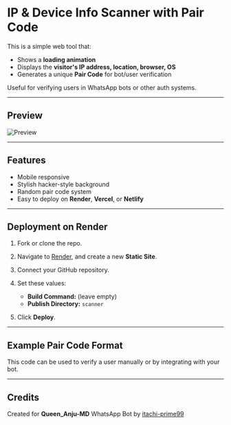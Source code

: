 # IP & Device Info Scanner with Pair Code

This is a simple web tool that:

- Shows a **loading animation**
- Displays the **visitor's IP address, location, browser, OS**
- Generates a unique **Pair Code** for bot/user verification

Useful for verifying users in WhatsApp bots or other auth systems.

---

## Preview

![Preview](https://i.imgur.com/vV6gZJb.jpg)

---

## Features

- Mobile responsive
- Stylish hacker-style background
- Random pair code system
- Easy to deploy on **Render**, **Vercel**, or **Netlify**

---

## Deployment on Render

1. Fork or clone the repo.
2. Navigate to [Render](https://render.com/), and create a new **Static Site**.
3. Connect your GitHub repository.
4. Set these values:

   - **Build Command:** (leave empty)
   - **Publish Directory:** `scanner`

5. Click **Deploy**.

---

## Example Pair Code Format


This code can be used to verify a user manually or by integrating with your bot.

---

## Credits

Created for **Queen_Anju-MD** WhatsApp Bot by [itachi-prime99](https://github.com/itachi-prime99)
